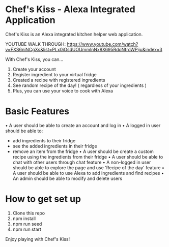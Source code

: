 # Chef's Kiss - Alexa Integrated Application

Chef's Kiss is an Alexa integrated kitchen helper web application.

YOUTUBE WALK THROUGH: https://www.youtube.com/watch?v=FXS6niNCgXs&list=PLx0iOsdUOUmmlnNx8X695RdoNtroWPiju&index=3

With Chef's Kiss, you can...

1. Create your account
2. Register ingredient to your virtual fridge
3. Created a recipe with registered ingredients
4. See random recipe of the day! ( regardless of your ingredients )
5. Plus, you can use your voice to cook with Alexa
 
# Basic Features
• A user should be able to create an account and log in
• A logged in user should be able to:
  -  add ingredients to their fridge
  -  see the added ingredients in their fridge
  -  remove an item from the fridge
• A user should be create a custom recipe using the ingredients from their fridge
• A user should be able to chat with other users through chat feature
• A non-logged in user should be able to explore the page and use 'Recipe of the day' feature
• A user should be able to use Alexa to add ingredients and find recipes
• An admin should be able to modify and delete users

# How to get set up

1. Clone this repo
2. npm install
3. npm run seed
4. npm run start

Enjoy playing with Chef's Kiss!
